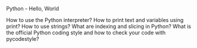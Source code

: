 Python - Hello, World

How to use the Python interpreter?
How to print text and variables using print?
How to use strings?
What are indexing and slicing in Python?
What is the official Python coding style and how to check your code with pycodestyle?
